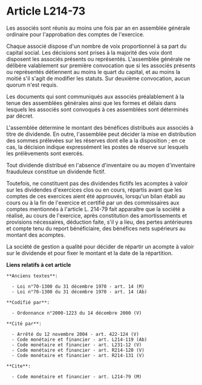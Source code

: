 # Article L214-73

Les associés sont réunis au moins une fois par an en assemblée générale ordinaire pour l'approbation des comptes de
l'exercice.

Chaque associé dispose d'un nombre de voix proportionnel à sa part du capital social. Les décisions sont prises à la majorité
des voix dont disposent les associés présents ou représentés. L'assemblée générale ne délibère valablement sur première
convocation que si les associés présents ou représentés détiennent au moins le quart du capital, et au moins la moitié s'il
s'agit de modifier les statuts. Sur deuxième convocation, aucun quorum n'est requis.

Les documents qui sont communiqués aux associés préalablement à la tenue des assemblées générales ainsi que les formes et
délais dans lesquels les associés sont convoqués à ces assemblées sont déterminés par décret.

L'assemblée détermine le montant des bénéfices distribués aux associés à titre de dividende. En outre, l'assemblée peut
décider la mise en distribution des sommes prélevées sur les réserves dont elle a la disposition ; en ce cas, la décision
indique expressément les postes de réserve sur lesquels les prélèvements sont exercés.

Tout dividende distribué en l'absence d'inventaire ou au moyen d'inventaire frauduleux constitue un dividende fictif.

Toutefois, ne constituent pas des dividendes fictifs les acomptes à valoir sur les dividendes d'exercices clos ou en cours,
répartis avant que les comptes de ces exercices aient été approuvés, lorsqu'un bilan établi au cours ou à la fin de
l'exercice et certifié par un des commissaires aux comptes mentionnés à l'article L. 214-79 fait apparaître que la société a
réalisé, au cours de l'exercice, après constitution des amortissements et provisions nécessaires, déduction faite, s'il y a
lieu, des pertes antérieures et compte tenu du report bénéficiaire, des bénéfices nets supérieurs au montant des acomptes.

La société de gestion a qualité pour décider de répartir un acompte à valoir sur le dividende et pour fixer le montant et la
date de la répartition.

**Liens relatifs à cet article**

	**Anciens textes**:

	  - Loi n°70-1300 du 31 décembre 1970 - art. 14 (M)
	  - Loi n°70-1300 du 31 décembre 1970 - art. 14 (Ab)

	**Codifié par**:

	  - Ordonnance n°2000-1223 du 14 décembre 2000 (V)

	**Cité par**:

	  - Arrêté du 12 novembre 2004 - art. 422-124 (V)
	  - Code monétaire et financier - art. L214-119 (Ab)
	  - Code monétaire et financier - art. L231-12 (V)
	  - Code monétaire et financier - art. R214-120 (V)
	  - Code monétaire et financier - art. R214-131 (V)

	**Cite**:

	  - Code monétaire et financier - art. L214-79 (M)
